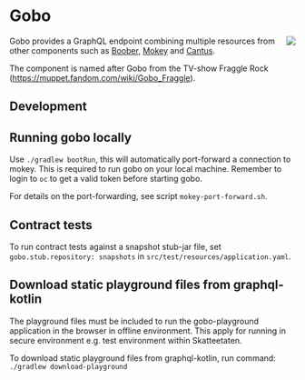 # Gobo

<img align="right" src="https://vignette.wikia.nocookie.net/muppet/images/5/50/Gobo-fraggle.jpg/revision/latest/scale-to-width-down/280?cb=20101220032515">

Gobo provides a GraphQL endpoint combining multiple resources from other components such as [Boober](https://github.com/Skatteetaten/boober), [Mokey](https://github.com/Skatteetaten/mokey) and [Cantus](https://github.com/Skatteetaten/cantus).

The component is named after Gobo from the TV-show Fraggle Rock (https://muppet.fandom.com/wiki/Gobo_Fraggle).

## Development

## Running gobo locally
Use `./gradlew bootRun`, this will automatically port-forward a connection to mokey. This is required to run gobo on your local machine.
Remember to login to `oc` to get a valid token before starting gobo.

For details on the port-forwarding, see script `mokey-port-forward.sh`.

## Contract tests
To run contract tests against a snapshot stub-jar file, set `gobo.stub.repository: snapshots` in `src/test/resources/application.yaml`.

## Download static playground files from graphql-kotlin
The playground files must be included to run the gobo-playground application in the browser in offline environment. 
This apply for running in secure environment e.g. test environment within Skatteetaten.

To download static playground files from graphql-kotlin, run command: `./gradlew download-playground`
